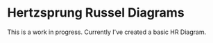 # Hertzsprung Russel Diagrams

This is a work in progress. Currently I've created a basic HR Diagram.
